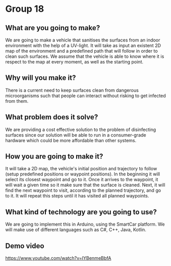 # Group 18

## What are you going to make?
We are going to make a vehicle that sanitises the surfaces from an indoor environment with the help of a UV-light. It will take as input an existent 2D map of the environment and a predefined path that will follow in order to clean such surfaces. We assume that the vehicle is able to know where it is respect to the map at every moment, as well as the starting point.       


## Why will you make it?
There is a current need to keep surfaces clean from dangerous microorganisms such that people can interact without risking to get infected from them. 
	

## What problem does it solve?
We are providing a cost effective solution to the problem of disinfecting surfaces since our solution will be able to run in a consumer-grade hardware which could be more affordable than other systems.


## How you are going to make it?
It will take a 2D map, the vehicle's initial position and trajectory to follow (setup predefined positions or waypoint positions). In the beginning it will select its closest waypoint and go to it. Once it arrives to the waypoint, it will wait a given time so it make sure that the surface is cleaned. Next, it will find the next waypoint to visit, according to the planned trajectory, and go to it. It will repeat this steps until it has visited all planned waypoints.   


## What kind of technology are you going to use?
We are going to implement this in Arduino, using the SmartCar platform. We will make use of different languages such as C#, C++, Java, Kotlin. 

## Demo video

https://www.youtube.com/watch?v=IYBenmeBbfA
